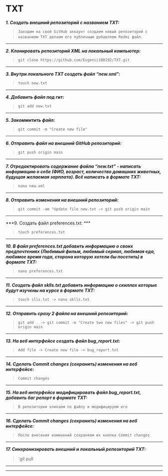 # TXT
***1. Создать внешний репозиторий c названием TXT:***
> `Заходим на свой GitHub аккаунт создаем новый репозиторий с названием TXT делаем его публичным добавляем Redmi файл`.
---
***2. Клонировать репозиторий XML на локальный компьютер:***
> `git clone https://github.com/Evgenii180192/TXT.git`
---
***3. Внутри локального TXT создать файл “new.xml”:***
> `touch new.txt`
---
***4. Добавить файл под гит:***
> `git add new.txt`
---
***5. Закоммитить файл:***
> `git commit -m "Create new file"`
---
***6. Отправить файл на внешний GitHub репозиторий:***
> `git push origin main`
---
***7. Отредактировать содержание файла “new.txt” - написать информацию о себе (ФИО, возраст, количество домашних животных, будущая желаемая зарплата). Всё написать в формате TXT:***
> `nano new.xml`
---
***8. Отправить изменения на внешний репозиторий:***
> `git commit -am "Update file new.txt -> git push origin main`
---
***9. Создать файл preferences.txt: *** 
> `touch preferences.txt`
---
***10. В файл preferences.txt добавить информацию о своих предпочтениях (Любимый фильм, любимый сериал, любимая еда, любимое время года, сторона которую хотели бы посетить) в формате TXT:***
> `nano preferences.txt`
---
***11. Создать файл sklls.txt добавить информацию о скиллах которые будут изучены на курсе в формате TXT:***
> `touch slls.txt -> nano sklls.txt`
---
***12. Отправить сразу 2 файла на внешний репозиторий:***
> `git add . -> git commit -m "Create two new files" -> git push origin main`
---
***13. На веб интерфейсе создать файл bug_report.txt:***
> `Add file -> Create new file -> bug_report.txt`
---
***14. Сделать Commit changes (сохранить) изменения на веб интерфейсе:***
> `Commit changes`
---
***15. На веб интерфейсе модифицировать файл bug_report.txt, добавить баг репорт в формате TXT:***
> `В репозитории кликаем по файлу и модифицируем его`
---
***16. Сделать Commit changes (сохранить) изменения на веб интерфейсе:***
> `После внесения изменений сохраняем их кнопка Commit changes`
---
***17. Синхронизировать внешний и локальный репозиторий TXT:***
> `git pull
---
---
